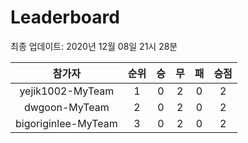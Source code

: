 # Leaderboard
최종 업데이트: 2020년 12월 08일 21시 28분




| 참가자 | 순위 | 승 | 무 | 패 | 승점 |
|:---:|:---:|:---:|:---:|:---:|:---:|
| yejik1002-MyTeam | 1 | 0 | 2 | 0 | 2 |
| dwgoon-MyTeam | 2 | 0 | 2 | 0 | 2 |
| bigoriginlee-MyTeam | 3 | 0 | 2 | 0 | 2 |